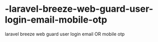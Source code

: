 # -laravel-breeze-web-guard-user-login-email-mobile-otp
 laravel breeze web guard user login email OR mobile otp
